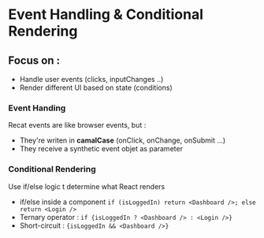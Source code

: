 
# Event Handling & Conditional Rendering

## Focus on :
- Handle user events (clicks, inputChanges ..)
- Render different UI based on state (conditions)

### Event Handing
Recat events are like browser events, but :
- They're writen in **camalCase** (onClick, onChange, onSubmit ...)
- They receive a synthetic event objet as parameter

### Conditional Rendering
Use if/else logic t determine what React renders
- if/else inside a component `if (isLoggedIn) return <Dashboard />; else return <Login />`
- Ternary operator : `if {isLoggedIn ? <Dashboard /> : <Login />}`
- Short-circuit : `{isLoggedIn && <Dashboard />}` 